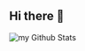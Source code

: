 ## Hi there 👋

<!--
**lynhutch/lynhutch** is a ✨ _special_ ✨ repository because its `README.md` (this file) appears on your GitHub profile.

Here are some ideas to get you started:

- 🔭 I’m currently working on ...
- 🌱 I’m currently learning ...
- 👯 I’m looking to collaborate on ...
- 🤔 I’m looking for help with ...
- 💬 Ask me about ...
- 📫 How to reach me: ...
- 😄 Pronouns: ...
- ⚡ Fun fact: ...
-->
<img align="center" src="https://github-readme-stats.vercel.app/api?username=lynhutch&include_all_commits=true&count_private=true&show_icons=true&line_height=20&title_color=2B5BBD&icon_color=EDCFD3&text_color=A1A1A1&bg_color=0,000000,130F40" alt="my Github Stats"/>
